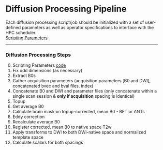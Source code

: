 # Diffusion Processing Pipeline

Each diffusion processing script/job should be initialized with a set of user-defined parameters as well as operator specifications to interface with the HPC scheduler.  
[Scripting Parameters](https://github.com/TKoscik/nimg_core/blob/master/pipelines/structural_preprocessing/scripting_parameters.md)

***

### Diffusion Processing Steps

0. Scripting Parameters [code](https://github.com/TKoscik/nimg_core/blob/master/pipelines/structural_preprocessing/scripting_parameters.md)  
1. Fix odd dimensions (as necessary)  
2. Extract B0s  
3. Gather acquisition parameters (acquisition parameters [B0 and DWI], concatenated bvec and bval files, index)  
4. Concatenate B0 and DWI and parameter files (only concatenate within a single scan session & __only if acquisition__ spacing is identical)  
5. Topup
6. Get average B0
7. Calculate brain mask on topup-corrected, mean B0 - BET or ANTs
8. Eddy correction
9. Recalculate average B0
10. Register corrected, mean B0 to native space T2w
11. Apply transforms to DWI to both DWI-native space and normalized template space  
12. Calculate scalars for both spacings  





